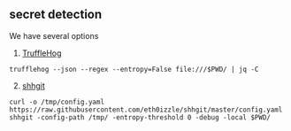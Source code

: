 
## secret detection

We have several options

1. [TruffleHog](https://github.com/trufflesecurity/truffleHog)
```
trufflehog --json --regex --entropy=False file:///$PWD/ | jq -C
```

2. [shhgit](https://github.com/eth0izzle/shhgit)
```
curl -o /tmp/config.yaml https://raw.githubusercontent.com/eth0izzle/shhgit/master/config.yaml
shhgit -config-path /tmp/ -entropy-threshold 0 -debug -local $PWD/
```
